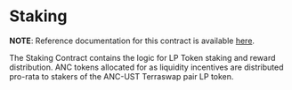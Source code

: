 # Staking

**NOTE**: Reference documentation for this contract is available [here](https://docs.anchorprotocol.com/smart-contracts/anchor-token/staking).

The Staking Contract contains the logic for LP Token staking and reward distribution. ANC tokens 
allocated for as liquidity incentives are distributed pro-rata to stakers of the ANC-UST 
Terraswap pair LP token. 
